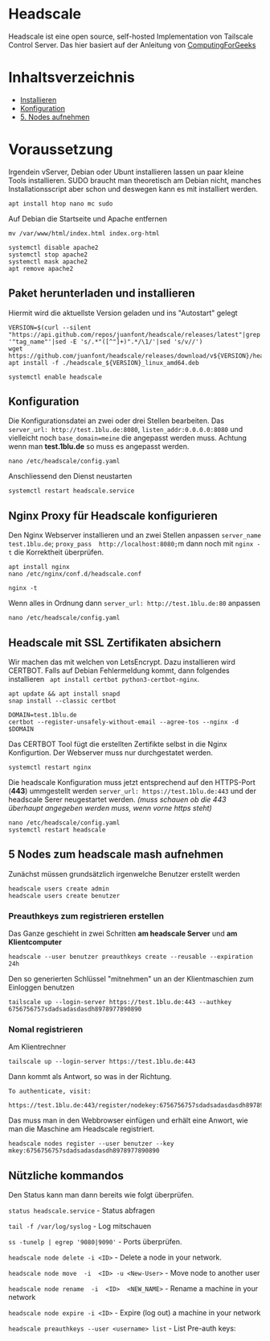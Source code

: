 # Headscale
Headscale ist eine open source, self-hosted Implementation von Tailscale Control Server.
Das hier basiert auf der Anleitung von [ComputingForGeeks](https://computingforgeeks.com/install-and-configure-headscale-on-ubuntu/)

# Inhaltsverzeichnis

- [Installieren](https://github.com/OnaldUck/headscale#Paket-herunterladen-und-installieren)
- [Konfiguration](https://github.com/OnaldUck/headscale#Konfiguration)
- [5. Nodes aufnehmen](https://github.com/OnaldUck/headscale#Nodes-zum-headscale-mash-aufnehmen)


# Voraussetzung
Irgendein vServer, Debian oder Ubunt installieren lassen un paar kleine Tools installieren. SUDO braucht man theoretisch am Debian nicht, manches Installationsscript aber schon und deswegen kann es mit installiert werden.

```
apt install htop nano mc sudo
```

Auf Debian die Startseite und Apache entfernen
```
mv /var/www/html/index.html index.org-html

systemctl disable apache2
systemctl stop apache2
systemctl mask apache2
apt remove apache2
```

## Paket herunterladen und installieren
Hiermit wird die aktuellste Version geladen und ins "Autostart" gelegt
```
VERSION=$(curl --silent "https://api.github.com/repos/juanfont/headscale/releases/latest"|grep '"tag_name"'|sed -E 's/.*"([^"]+)".*/\1/'|sed 's/v//')
wget https://github.com/juanfont/headscale/releases/download/v${VERSION}/headscale_${VERSION}_linux_amd64.deb
apt install -f ./headscale_${VERSION}_linux_amd64.deb

systemctl enable headscale
```
## Konfiguration
Die Konfigurationsdatei an zwei oder drei Stellen bearbeiten. 
Das `server_url: http://test.1blu.de:8080`, `listen_addr:0.0.0.0:8080` und vielleicht noch `base_domain=meine` die angepasst werden muss. Achtung wenn man **test.1blu.de** so muss es angepasst werden.

```
nano /etc/headscale/config.yaml
```

Anschliessend den Dienst neustarten

```
systemctl restart headscale.service
```

## Nginx Proxy für Headscale konfigurieren
Den Nginx Webserver installieren und an zwei Stellen anpassen `server_name test.1blu.de`; `proxy_pass  http://localhost:8080;`m dann noch mit `nginx -t` die Korrektheit überprüfen.

```
apt install nginx
nano /etc/nginx/conf.d/headscale.conf

nginx -t
```

Wenn alles in Ordnung dann `server_url: http://test.1blu.de:80` anpassen

```
nano /etc/headscale/config.yaml
```

## Headscale mit SSL Zertifikaten absichern
Wir machen das mit welchen von LetsEncrypt. Dazu installieren wird CERTBOT. Falls auf Debian Fehlermeldung kommt, dann folgendes installieren `
apt install certbot python3-certbot-nginx`.
```
apt update && apt install snapd
snap install --classic certbot

DOMAIN=test.1blu.de
certbot --register-unsafely-without-email --agree-tos --nginx -d $DOMAIN
```

Das CERTBOT Tool fügt die erstellten Zertifikte selbst in die Nginx Konfigurtion. Der Webserver muss nur durchgestatet werden.
```
systemctl restart nginx
```
Die headscale Konfiguration muss jetzt entsprechend auf den HTTPS-Port (**443**) ummgestellt werden `server_url: https://test.1blu.de:443` und der headscale Serer neugestartet werden. _(muss schauen ob die 443 überhaupt angegeben werden muss, wenn vorne https steht)_
```
nano /etc/headscale/config.yaml
systemctl restart headscale
```

## 5 Nodes zum headscale mash aufnehmen
Zunächst müssen grundsätzlich irgenwelche Benutzer erstellt werden
```
headscale users create admin
headscale users create benutzer
```
### Preauthkeys zum registrieren erstellen
Das Ganze geschieht in zwei Schritten **am headscale Server** und **am Klientcomputer**
```
headscale --user benutzer preauthkeys create --reusable --expiration 24h
```
Den so generierten Schlüssel "mitnehmen" un an der Klientmaschien zum Einloggen benutzen
```
tailscale up --login-server https://test.1blu.de:443 --authkey 6756756757sdadsadasdasdh8978977890890
```

### Nomal registrieren
Am Klientrechner 
```
tailscale up --login-server https://test.1blu.de:443
```
Dann kommt als Antwort, so was in der Richtung.
```
To authenticate, visit:
	https://test.1blu.de:443/register/nodekey:6756756757sdadsadasdasdh8978977890890
```
Das muss man in den Webbrowser einfügen und erhält eine Anwort, wie man die Maschine am Headscale registriert.
```
headscale nodes register --user benutzer --key mkey:6756756757sdadsadasdasdh8978977890890
```



## Nützliche kommandos
Den Status kann man dann bereits wie folgt überprüfen.

`status headscale.service` - Status abfragen

`tail -f /var/log/syslog` - Log mitschauen

`ss -tunelp | egrep '9080|9090'` - Ports überprüfen.

`headscale node delete -i <ID>` - Delete a node in your network.

`headscale node move  -i  <ID> -u <New-User>` - Move node to another user

`headscale node rename  -i  <ID>  <NEW_NAME>` - Rename a machine in your network

`headscale node expire -i <ID>` - Expire (log out) a machine in your network

`headscale preauthkeys --user <username> list` - List Pre-auth keys:

```
```

